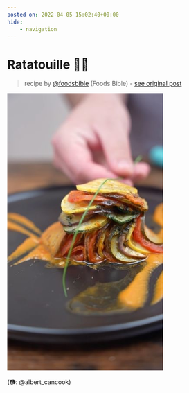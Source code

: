 ```yaml
---
posted on: 2022-04-05 15:02:40+00:00
hide:
    - navigation
---
```


# Ratatouille 👀😋 

> recipe by [@foodsbible](https://www.instagram.com/foodsbible/) 
(Foods Bible) - [see original post](https://instagram.com/p/Cb-UHahFleo)

![](../img/foodsbible_05-04-2022_1504.png)

(📷: @albert_cancook) 